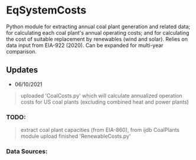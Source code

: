 # EqSystemCosts

Python module for extracting annual coal plant generation and related data; for calculating each coal plant's annual operating costs; and for calculating the cost of suitable replacement by renewables (wind and solar). Relies on data input from EIA-922 (2020). Can be expanded for multi-year comparison. 

## Updates
* 06/10/2021
> uploaded 'CoalCosts.py' which will calculate annualized operation costs for US coal plants (excluding combined heat and power plants)

### TODO: 
> extract coal plant capacities (from EIA-860), from ijdb CoalPlants module
> upload finished 'RenewableCosts.py'

### Data Sources:
